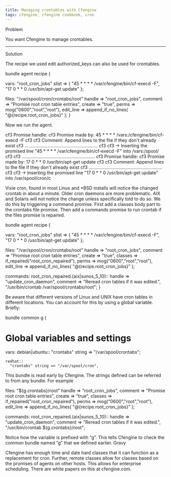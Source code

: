 ```yaml
---
title: Managing crontables with Cfengine
tags: cfengine, cfengine cookbook, cron
---
```


Problem

You want Cfengine to manage crontables.

---

Solution

The recipe we used edit authorized_keys can also be used for crontables.

bundle agent recipe {

  vars:
    "root_cron_jobs" slist => { 
      "45 * * * * /var/cfengine/bin/cf-execd -F",
      "17 0 * * 0 /usr/bin/apt-get update"
    };

  files:
    "/var/spool/cron/crontabs/root"
      handle => "root_cron_jobs",
      comment => "Promise root cron table entries",
      create => "true",
      perms => mog("0600","root","root"),
      edit_line => append_if_no_lines( "@{recipe.root_cron_jobs}" );
}

Now we run the agent.

cf3     Promise handle: 
cf3     Promise made by: 45 * * * * /vars:/cfengine/bin/cf-execd -F
cf3 
cf3     Comment:  Append lines to the file if they don't already exist
cf3     .........................................................
cf3 
cf3  -> Inserting the promised line "45 * * * *
/var/cfengine/bin/cf-execd -F" into /vars:/spool/
cf3 
cf3     .........................................................
cf3     Promise handle: 
cf3     Promise made by: 17 0 * * 0 /usr/bin/apt-get update
cf3 
cf3     Comment:  Append lines to the file if they don't already exist
cf3     .........................................................
cf3 
cf3  -> Inserting the promised line "17 0 * * 0 /usr/bin/apt-get update"
into /var/spool/cron/c

Vixie cron, found in most Linux and *BSD installs will notice the changed crontab in about a minute. Older cron daemons are more problematic. AIX and Solaris will not notice the change unless specifically told to do so. We do this by triggering a command promise. First add a classes body part to the crontabs file promise. Then add a commands promise to run crontab if the files promise is repaired.

bundle agent recipe {

  vars:
    "root_cron_jobs" slist => { 
      "45 * * * * /var/cfengine/bin/cf-execd -F",
      "17 0 * * 0 /usr/bin/apt-get update"
    };

  files:
    "/var/spool/cron/crontabs/root"
      handle => "root_cron_jobs",
      comment => "Promise root cron table entries",
      create => "true",
      classes => if_repaired("root_cron_repaired"),
      perms => mog("0600","root","root"),
      edit_line => append_if_no_lines( "@{recipe.root_cron_jobs}" );

  commands:
    root_cron_repaired.(aix|sunos_5_10)::
      handle => "update_cron_daemon",
      comment => "Reread cron tables if it was edited.",
      "/usr/bin/crontab /var/spool/crontabs/root";
}

Be aware that different versions of Linux and UNIX have cron tables in different locations. You can account for this by using a global variable. Briefly:

bundle common g {
# Global variables and settings

  vars:
    debian|ubuntu::
      "crontabs" string => "/var/spool/crontabs";

    redhat::
      "crontabs" string => "/var/spool/cron",

This bundle is read early by Cfengine. The strings defined can be referred to from any bundle. For example

  files:
    "${g.crontabs}/root"
      handle => "root_cron_jobs",
      comment => "Promise root cron table entries",
      create => "true",
      classes => if_repaired("root_cron_repaired"),
      perms => mog("0600","root","root"),
      edit_line => append_if_no_lines( "@{recipe.root_cron_jobs}" );

  commands:
    root_cron_repaired.(aix|sunos_5_10)::
      handle => "update_cron_daemon",
      comment => "Reread cron tables if it was edited.",
      "/usr/bin/crontab ${g.crontabs}/root";

Notice how the variable is prefixed with “g”. This tells Cfengine to check the common bundle named “g” that we defined earlier.
Gravy

Cfengine has enough time and date hard classes that it can function as a replacement for cron. Further, remote classes allow for classes based on the promises of agents on other hosts. This allows for enterprise scheduling. There are white papers on this at cfengine.com.

